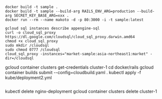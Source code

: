 
```
docker build -t sample .
docker build -t sample --build-arg RAILS_ENV_ARG=production --build-arg SECRET_KEY_BASE_ARG=xxx .
docker run --rm --name makoto -d -p 80:3000 -i -t sample:latest
```

```
gcloud sql instances describe appengine-sql
curl -o cloud_sql_proxy https://dl.google.com/cloudsql/cloud_sql_proxy.darwin.amd64
chmod +x cloud_sql_proxy
sudo mkdir /cloudsql
sudo chmod 0777 /cloudsql
cloud_sql_proxy -instances="market-sample:asia-northeast1:market" -dir=/cloudsql

```
gcloud container clusters get-credentials cluster-1
cd docker/rails
gcloud container builds submit --config=cloudbuild.yaml .
kubectl apply -f kube/deployment2.yml
```

```
kubectl delete  nginx-deployment
gcloud container clusters delete cluster-1
```
